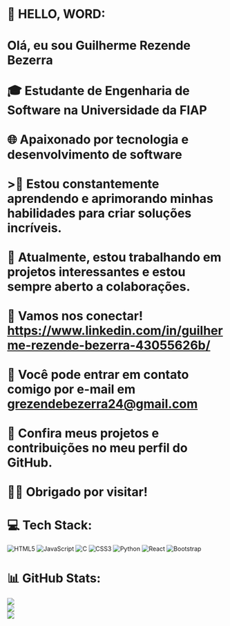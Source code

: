 # 💫 HELLO, WORD:
# Olá, eu sou Guilherme Rezende Bezerra<br><br>🎓 Estudante de Engenharia de Software na Universidade da FIAP<br><br>🌐 Apaixonado por tecnologia e desenvolvimento de software<br><br>>🚀 Estou constantemente aprendendo e aprimorando minhas habilidades para criar soluções incríveis.<br><br>🌱 Atualmente, estou trabalhando em projetos interessantes e estou sempre aberto a colaborações.<br><br>💬 Vamos nos conectar! https://www.linkedin.com/in/guilherme-rezende-bezerra-43055626b/ <br><br>📧 Você pode entrar em contato comigo por e-mail em grezendebezerra24@gmail.com<br><br>📄 Confira meus projetos e contribuições no meu perfil do GitHub.<br><br>👨‍💻 Obrigado por visitar!


# 💻 Tech Stack:
![HTML5](https://img.shields.io/badge/html5-%23E34F26.svg?style=for-the-badge&logo=html5&logoColor=white) ![JavaScript](https://img.shields.io/badge/javascript-%23323330.svg?style=for-the-badge&logo=javascript&logoColor=%23F7DF1E) ![C](https://img.shields.io/badge/c-%2300599C.svg?style=for-the-badge&logo=c&logoColor=white) ![CSS3](https://img.shields.io/badge/css3-%231572B6.svg?style=for-the-badge&logo=css3&logoColor=white) ![Python](https://img.shields.io/badge/python-3670A0?style=for-the-badge&logo=python&logoColor=ffdd54) ![React](https://img.shields.io/badge/react-%2320232a.svg?style=for-the-badge&logo=react&logoColor=%2361DAFB) ![Bootstrap](https://img.shields.io/badge/bootstrap-%238511FA.svg?style=for-the-badge&logo=bootstrap&logoColor=white)
# 📊 GitHub Stats:
![](https://github-readme-stats.vercel.app/api?username=grezendebezerra24&theme=prussian&hide_border=false&include_all_commits=true&count_private=false)<br/>
![](https://github-readme-streak-stats.herokuapp.com/?user=grezendebezerra24&theme=prussian&hide_border=false)<br/>
![](https://github-readme-stats.vercel.app/api/top-langs/?username=grezendebezerra24&theme=prussian&hide_border=false&include_all_commits=true&count_private=false&layout=compact)

<!-- Proudly created with GPRM ( https://gprm.itsvg.in ) -->
